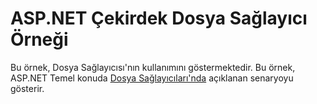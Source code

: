 # <a name="aspnet-core-file-provider-sample"></a>ASP.NET Çekirdek Dosya Sağlayıcı Örneği

Bu örnek, Dosya Sağlayıcısı'nın kullanımını göstermektedir. Bu örnek, ASP.NET Temel konuda [Dosya Sağlayıcıları'nda](https://docs.microsoft.com/aspnet/core/fundamentals/file-providers) açıklanan senaryoyu gösterir.
